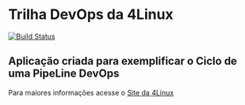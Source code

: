 # Trilha DevOps da 4Linux

<!-- Altere a Flag abaixo com sua URL do Travis -->
[![Build Status](https://travis-ci.com/gustavo-smachado/DevOpsLab-HelloWorld.svg?branch=master)](https://travis-ci.com/gustavo-smachado/DevOpsLab-HelloWorld)

## Aplicação criada para exemplificar o Ciclo de uma PipeLine DevOps


Para maiores informações acesse o [Site da 4Linux](https://www.4linux.com.br/cursos/devops)
